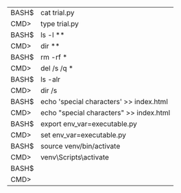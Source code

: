 | | |
| --- | --- |
| BASH$ | cat trial.py |
| CMD> | type trial.py |
| BASH$ | ls -l **|** grep string
| CMD> | dir **|** findstr string
| BASH$ | rm -rf * |
| CMD> | del /s /q * |
| BASH$ | ls -alr |
| CMD> | dir /s |
| BASH$ | echo 'special characters' >> index.html |
| CMD> | echo "special characters" >> index.html |
| BASH$ | export env_var=executable.py |
| CMD> | set env_var=executable.py
| BASH$ | source venv/bin/activate |
| CMD> | venv\Scripts\activate |
| BASH$ |
| CMD> |
